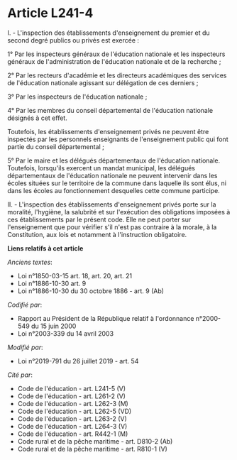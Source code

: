 # Article L241-4

I. - L'inspection des établissements d'enseignement du premier et du second degré publics ou privés est exercée :

1° Par les inspecteurs généraux de l'éducation nationale et les inspecteurs généraux de l'administration de l'éducation
nationale et de la recherche ;

2° Par les recteurs d'académie et les directeurs académiques des services de l'éducation nationale agissant sur délégation de
ces derniers ;

3° Par les inspecteurs de l'éducation nationale ;

4° Par les membres du conseil départemental de l'éducation nationale désignés à cet effet.

Toutefois, les établissements d'enseignement privés ne peuvent être inspectés par les personnels enseignants de
l'enseignement public qui font partie du conseil départemental ;

5° Par le maire et les délégués départementaux de l'éducation nationale. Toutefois, lorsqu'ils exercent un mandat municipal,
les délégués départementaux de l'éducation nationale ne peuvent intervenir dans les écoles situées sur le territoire de la
commune dans laquelle ils sont élus, ni dans les écoles au fonctionnement desquelles cette commune participe.

II. - L'inspection des établissements d'enseignement privés porte sur la moralité, l'hygiène, la salubrité et sur l'exécution
des obligations imposées à ces établissements par le présent code. Elle ne peut porter sur l'enseignement que pour vérifier
s'il n'est pas contraire à la morale, à la Constitution, aux lois et notamment à l'instruction obligatoire.

**Liens relatifs à cet article**

_Anciens textes_:

  - Loi n°1850-03-15 art. 18, art. 20, art. 21
  - Loi n°1886-10-30 art. 9
  - Loi n°1886-10-30 du 30 octobre 1886 - art. 9 (Ab)

_Codifié par_:

  - Rapport au Président de la République relatif à l'ordonnance n°2000-549 du 15 juin 2000
  - Loi n°2003-339 du 14 avril 2003

_Modifié par_:

  - Loi n°2019-791 du 26 juillet 2019 - art. 54

_Cité par_:

  - Code de l'éducation - art. L241-5 (V)
  - Code de l'éducation - art. L261-2 (V)
  - Code de l'éducation - art. L262-3 (M)
  - Code de l'éducation - art. L262-5 (VD)
  - Code de l'éducation - art. L263-2 (V)
  - Code de l'éducation - art. L264-3 (V)
  - Code de l'éducation - art. R442-1 (M)
  - Code rural et de la pêche maritime - art. D810-2 (Ab)
  - Code rural et de la pêche maritime - art. R810-1 (V)
